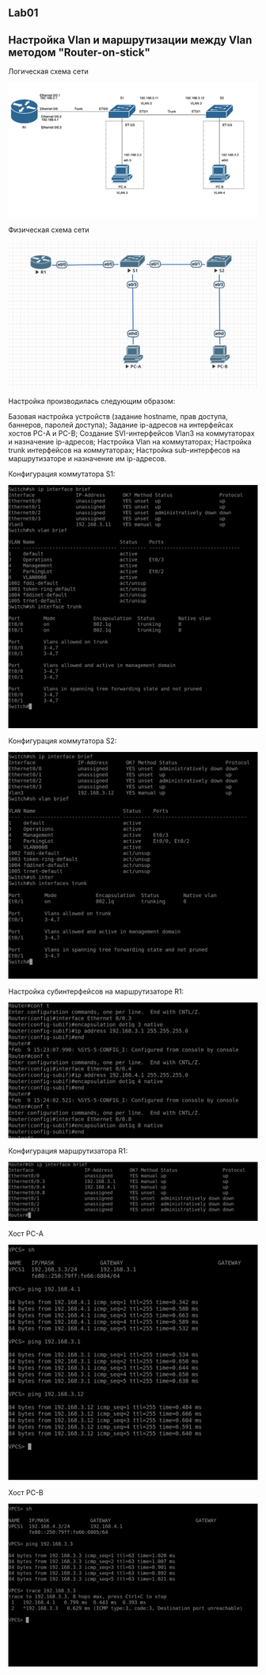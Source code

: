## Lab01

## Настройка Vlan и маршрутизации между Vlan методом "Router-on-stick"

Логическая схема сети

![](https://github.com/IBashlakov/Otus_Network_Engineer_2022/blob/main/lab01/Logical%20scheme.png?raw=true)

Физическая схема сети

![](https://github.com/IBashlakov/Otus_Network_Engineer_2022/blob/main/lab01/Physical%20scheme.png?raw=true)

Настройка производилась следующим образом:

Базовая настройка устройств (задание hostname, прав доступа, баннеров, паролей доступа);
Задание ip-адресов на интерфейсах хостов PC-A и PC-B;
Создание SVI-интерфейсов Vlan3 на коммутаторах и назначение ip-адресов;
Настройка Vlan на коммутаторах;
Настройка trunk интерфейсов на коммутаторах;
Настройка sub-интерфесов на маршрутизаторе и назначение им ip-адресов.

Конфигурация коммутатора S1:

![](https://github.com/IBashlakov/Otus_Network_Engineer_2022/blob/main/lab01/S1_config.png?raw=true)

Конфигурация коммутатора S2:

![](https://github.com/IBashlakov/Otus_Network_Engineer_2022/blob/main/lab01/S2_config.png?raw=true)

Настройка субинтерфейсов на маршрутизаторе R1:

![](https://github.com/IBashlakov/Otus_Network_Engineer_2022/blob/main/lab01/R1_subinterfaces_config.png?raw=true)

Конфигурация маршрутизатора R1:

![](https://github.com/IBashlakov/Otus_Network_Engineer_2022/blob/main/lab01/R1_config.png?raw=true)


Хост PC-A

![](https://github.com/IBashlakov/Otus_Network_Engineer_2022/blob/main/lab01/PC-A%20Tests.png?raw=true)

Хост PC-B

![](https://github.com/IBashlakov/Otus_Network_Engineer_2022/blob/main/lab01/PC-B%20Tests.png?raw=true)